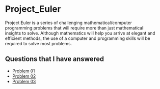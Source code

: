 # Project_Euler
Project Euler is a series of challenging mathematical/computer programming problems that will require more than just mathematical insights to solve. Although mathematics will help you arrive at elegant and efficient methods, the use of a computer and programming skills will be required to solve most problems.

## Questions that I have answered

- [Problem 01](https://github.com/Manithj/Project_Euler/blob/dev/Project%20Euler/src/Q1.md)
- [Problem 02](https://github.com/Manithj/Project_Euler/blob/dev/Project%20Euler/src/Q2/Q2.md)
- [Problem 03](https://github.com/Manithj/Project_Euler/tree/dev/Project%20Euler/src/Q3)
